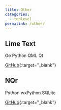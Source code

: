 ```yaml
---
title: Other
categories:
  - toplevel
permalink: /other/
---
```

## Lime Text

<span class="tag tag--lang">Go</span> <span class="tag tag--lang">Python</span> <span class="tag tag--lang">QML</span>
<span class="tag tag--framework">Qt</span>

[GitHub](https://github.com/limetext){:target="_blank"}


## NQr

<span class="tag tag--lang">Python</span>
<span class="tag tag--framework">wxPython</span> <span class="tag tag--framework">SQLite</span>

[GitHub](https://github.com/erbridge/NQr){:target="_blank"}

